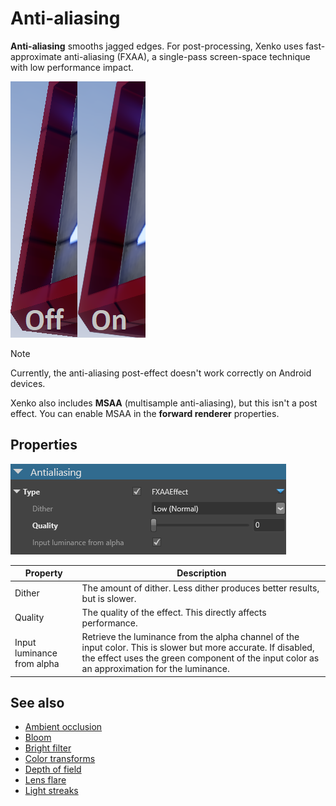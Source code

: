 # Anti-aliasing

**Anti-aliasing** smooths jagged edges. For post-processing, Xenko uses fast-approximate anti-aliasing (FXAA), a single-pass screen-space technique with low performance impact.

![Properties](media/anti-aliasing-closeup-comparison.png)

>[!Note]
>Currently, the anti-aliasing post-effect doesn't work correctly on Android devices.

Xenko also includes **MSAA** (multisample anti-aliasing), but this isn't a post effect. You can enable MSAA in the **forward renderer** properties.

## Properties

![Properties](media/anti-aliasing.png)

| Property          | Description 
| --------------    | ---- 
| Dither            | The amount of dither. Less dither produces better results, but is slower.
| Quality           | The quality of the effect. This directly affects performance.
| Input luminance from alpha | Retrieve the luminance from the alpha channel of the input color. This is slower but more accurate. If disabled, the effect uses the green component of the input color as an approximation for the luminance.

## See also

* [Ambient occlusion](ambient-occlusion.md)
* [Bloom](bloom.md)
* [Bright filter](bright-filter.md)
* [Color transforms](color-transforms/index.md)
* [Depth of field](depth-of-field.md)
* [Lens flare](lens-flare.md)
* [Light streaks](light-streaks.md)